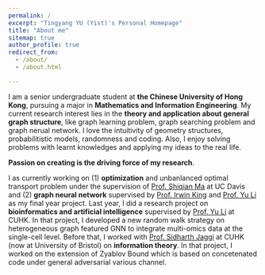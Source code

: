 ```yaml
---
permalink: /
excerpt: "Tingyang YU (Yist)'s Personal Homepage"
title: "About me"
sitemap: true
author_profile: true
redirect_from: 
  - /about/
  - /about.html

---
```


I am a senior undergraduate student at **the Chinese University of Hong Kong**, pursuing a major in **Mathematics and Information Engineering**. My current research interest lies in the **theory and application about general graph structure**, like graph learning problem, graph searching problem and graph nerual network. I love the intuitivity of geometry structures, probabilitistic models, randomness and coding. Also, I enjoy solving problems with learnt knowledges and applying my ideas to the real life. 

**Passion on creating is the driving force of my research**.

I as currently working on (1) **optimization** and unbanlanced optimal transport problem under the supervision of [Prof. Shiqian Ma](https://www.math.ucdavis.edu/~sqma/) at UC Davis and (2) **graph neural network** supervised by [Prof. Irwin King](https://www.cse.cuhk.edu.hk/irwin.king/home) and [Prof. Yu Li](https://liyu95.com/) as my final year project. Last year, I did a research project on **bioinformatics and artificial intelligence** supervised by [Prof. Yu Li](https://liyu95.com/) at CUHK. In that project, I developed a new random walk strategy on heterogeneous graph featured GNN to integrate multi-omics data at the single-cell level. Before that, I worked with [Prof. Sidharth Jaggi](https://research-information.bris.ac.uk/en/persons/sidharth-sid-jaggi) at CUHK (now at University of Bristol) on **information theory**. In that project, I worked on the extension of Zyablov Bound which is based on concetenated code under general adversarial various channel.


